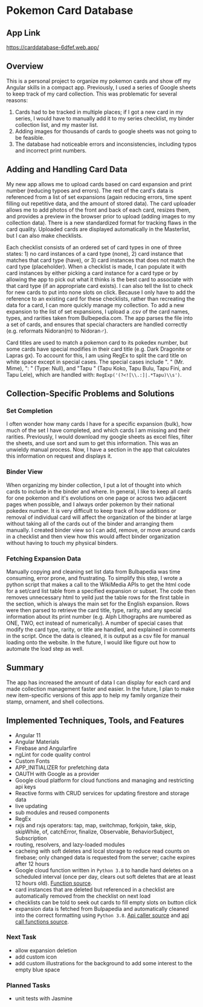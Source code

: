 # Pokemon Card Database

## App Link
https://carddatabase-6dfef.web.app/

## Overview
This is a personal project to organize my pokemon cards and show off my Angular skills in a compact app.  Previously, I used a series of Google sheets to keep track of my card collection.  This was problematic for several reasons:

1. Cards had to be tracked in multiple places; if I got a new card in my series, I would have to manually add it to my series checklist, my binder collection list, and my master list.
2. Adding images for thousands of cards to google sheets was not going to be feasible.
3. The database had noticeable errors and inconsistencies, including typos and incorrect print numbers.

## Adding and Handling Card Data
My new app allows me to upload cards based on card expansion and print number (reducing typoes and errors).  The rest of the card's data is referenced from a list of set expansions (again reducing errors, time spent filling out repetitive data, and the amount of stored data).  The card uploader allows me to add photos of the front and back of each card, resizes them, and provides a preview in the browser prior to upload (adding images to my collection data).  There is a new standardized format for tracking flaws in the card quality.  Uploaded cards are displayed automatically in the Masterlist, but I can also make checklists.

Each checklist consists of an ordered set of card types in one of three states: 1) no card instances of a card type (none), 2) card instance that matches that card type (have), or 3) card instances that does not match the card type (placeholder).  When a checklist is made, I can populate it with card instances by either picking a card instance for a card type or by allowing the app to pick out what it thinks is the best card to associate with that card type (if an appropriate card exists).  I can also tell the list to check for new cards to put into none slots on click.  Because I only have to add the reference to an existing card for these checklists, rather than recreating the data for a card, I can more quickly manage my collection. To add a new expansion to the list of set expansions, I upload a .csv of the card names, types, and rarities taken from Bulbepedia.com.  The app parses the file into a set of cards, and ensures that special characters are handled correctly (e.g. reformats Nidoran(m) to Nidoran♂).

Card titles are used to match a pokemon card to its pokedex number, but some cards have special modifies in their card title (e.g. Dark Dragonite or Lapras gx). To account for this, I am using RegEx to split the card title on white space except in special cases.  The special cases include ". " (Mr. Mime), ": " (Type: Null), and "Tapu " (Tapu Koko, Tapu Bulu, Tapu Fini, and Tapu Lele), which are handled with: `RegExp('(?<![\\.:]|.*Tapu)\\s')`.

## Collection-Specific Problems and Solutions

### Set Completion
I often wonder how many cards I have for a specific expansion (bulk), how much of the set I have completed, and which cards I am missing and their rarities.  Previously, I would download my google sheets as excel files, filter the sheets, and use sort and sum to get this information.  This was an unwieldy manual process.  Now, I have a section in the app that calculates this information on request and displays it.

### Binder View
When organizing my binder collection, I put a lot of thought into which cards to include in the binder and where.  In general, I like to keep all cards for one pokemon and it's evolutions on one page or across two adjacent pages when possible, and I always order pokemon by their national pokedex number.  It is very difficult to keep track of how additions or removal of individual card will affect the organization of the binder at large without taking all of the cards out of the binder and arranging them manually.  I created binder view so I can add, remove, or move around cards in a checklist and then view how this would affect binder organization without having to touch my physical binders.

### Fetching Expansion Data
Manually copying and cleaning set list data from Bulbapedia was time consuming, error prone, and frustrating.  To simplify this step, I wrote a python script that makes a call to the WIkiMedia APIs to get the html code for a set/card list table from a specified expansion or subset.   The code then removes unnecessary html to yeild just the table rows for the first table in the section, which is always the main set for the English expansion.  Rows were then parsed to retrieve the card title, type, rarity, and any special information about its print number (e.g. Alph Lithographs are numbered as ONE, TWO, ect instead of numerically).  A number of special cases that modify the card type, rarity, or title are handled, and explained in comments in the script.  Once the data is cleaned, it is output as a csv file for manual loading onto the website.  In the future, I would like figure out how to automate the load step as well.

## Summary
The app has increased the amount of data I can display for each card and made collection management faster and easier.  In the future, I plan to make new item-specific versions of this app to help my family organize their stamp, ornament, and shell collections.

## Implemented Techniques, Tools, and Features
* Angular 11
* Angular Materials
* Firebase and Angularfire
* ngLint for code quality control
* Custom Fonts
* APP_INITIALIZER for prefetching data
* OAUTH with Google as a provider
* Google cloud platform for cloud functions and managing and restricting api keys
* Reactive forms with CRUD services for updating firestore and storage data
* live updating
* sub modules and reused components
* RegEx
* rxjs and rxjs operators: tap, map, switchmap, forkjoin, take, skip, skipWhile, of, catchError, finalize, Observable, BehaviorSubject, Subscription
* routing, resolvers, and lazy-loaded modules
* cacheing with soft deletes and local storage to reduce read counts on firebase; only changed data is requested from the server; cache expires after 12 hours
* Google cloud function written in `Python 3.8` to handle hard deletes on a scheduled interval (once per day, clears out soft deletes that are at least 12 hours old).  [Function source](src/assets/cloud%20functions/main.py).
* card instances that are deleted but referenced in a checklist are automatically removed from the checklist on next load
* checklists can be told to seek out cards to fill empty slots on button click
* expansion data is fetched from Bulpapedia and automatically cleaned into the correct formatting using `Python 3.8`.  [Api caller source](src/api_caller/get_expansion.py)
and [api call functions source](src/api_caller/get_expansion_functions.py).

### Next Task
* allow expansion deletion
* add custom icon
* add custom illustrations for the background to add some interest to the empty blue space

### Planned Tasks
* unit tests with Jasmine
